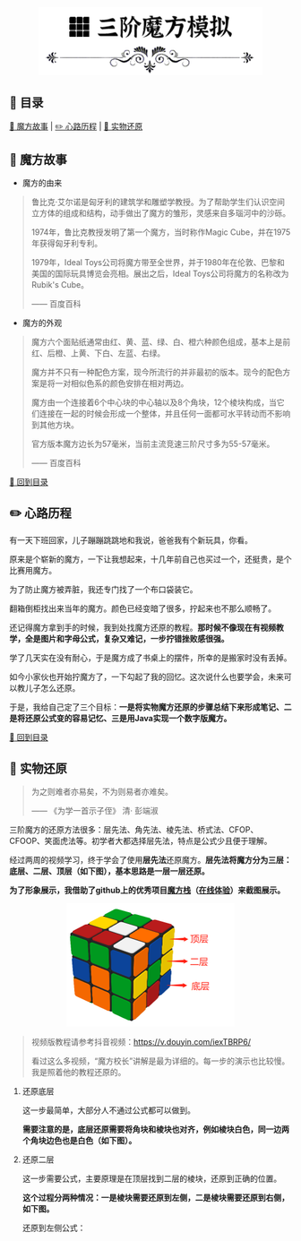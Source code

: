 <p align="center">
    <img width="400px" src="https://github.com/clos0710/Rubik-Cube/blob/master/img/Cube.png" />
</p>

## 📖 目录

[📰 魔方故事](https://github.com/clos0710/Rubik-Cube#%EF%B8%8F-%E9%AD%94%E6%96%B9%E6%95%85%E4%BA%8B) | [✏️ 心路历程](https://github.com/clos0710/Rubik-Cube#%EF%B8%8F-%E5%BF%83%E8%B7%AF%E5%8E%86%E7%A8%8B) | [🤨 实物还原](https://github.com/clos0710/Rubik-Cube#-%E5%AE%9E%E7%89%A9%E8%BF%98%E5%8E%9F)

## 📰 魔方故事

- 魔方的由来

> 鲁比克·艾尔诺是匈牙利的建筑学和雕塑学教授。为了帮助学生们认识空间立方体的组成和结构，动手做出了魔方的雏形，灵感来自多瑙河中的沙砾。
>
> 1974年，鲁比克教授发明了第一个魔方，当时称作Magic Cube，并在1975年获得匈牙利专利。
>
> 1979年，Ideal Toys公司将魔方带至全世界，并于1980年在伦敦、巴黎和美国的国际玩具博览会亮相。展出之后，Ideal Toys公司将魔方的名称改为Rubik's Cube。
>
> —— 百度百科

- 魔方的外观

> 魔方六个面贴纸通常由红、黄、蓝、绿、白、橙六种颜色组成，基本上是前红、后橙、上黄、下白、左蓝、右绿。
>
> 魔方并不只有一种配色方案，现今所流行的并非最初的版本。现今的配色方案是将一对相似色系的颜色安排在相对两边。
>
> 魔方由一个连接着6个中心块的中心轴以及8个角块，12个棱块构成，当它们连接在一起的时候会形成一个整体，并且任何一面都可水平转动而不影响到其他方块。
>
> 官方版本魔方边长为57毫米，当前主流竞速三阶尺寸多为55-57毫米。
>
> —— 百度百科

[🚀 回到目录](https://github.com/clos0710/Rubik-Cube#-%E7%9B%AE%E5%BD%95)

## ✏️ 心路历程

有一天下班回家，儿子蹦蹦跳跳地和我说，爸爸我有个新玩具，你看。

原来是个崭新的魔方，一下让我想起来，十几年前自己也买过一个，还挺贵，是个比赛用魔方。

为了防止魔方被弄脏，我还专门找了一个布口袋装它。

翻箱倒柜找出来当年的魔方。颜色已经变暗了很多，拧起来也不那么顺畅了。

还记得魔方拿到手的时候，我到处找魔方还原的教程。**那时候不像现在有视频教学，全是图片和字母公式，复杂又难记，一步拧错挫败感很强。**

学了几天实在没有耐心，于是魔方成了书桌上的摆件，所幸的是搬家时没有丢掉。

如今小家伙也开始拧魔方了，一下勾起了我的回忆。这次说什么也要学会，未来可以教儿子怎么还原。

于是，我给自己定了三个目标：**一是将实物魔方还原的步骤总结下来形成笔记、二是将还原公式变的容易记忆、三是用Java实现一个数字版魔方。**

[🚀 回到目录](https://github.com/clos0710/Rubik-Cube#-%E7%9B%AE%E5%BD%95)

## 🤨 实物还原

> 为之则难者亦易矣，不为则易者亦难矣。
>
> —— 《为学一首示子侄》 清· 彭端淑

三阶魔方的还原方法很多：层先法、角先法、棱先法、桥式法、CFOP、CFOOP、笑面虎法等。初学者大都选择层先法，特点是公式少且便于理解。

经过两周的视频学习，终于学会了使用**层先法**还原魔方。**层先法将魔方分为三层：底层、二层、顶层（如下图），基本思路是一层一层还原。**

**为了形象展示，我借助了github上的优秀项目[魔方栈](https://github.com/huazhechen/cuber)（[在线体验](https://huazhechen.gitee.io/cuber/)）来截图展示。**

<p align="center">
    <img width="300px" src="https://github.com/clos0710/Rubik-Cube/blob/master/img/CubeSolve1.png" />
</p>

> 视频版教程请参考抖音视频：https://v.douyin.com/iexTBRP6/
> 
> 看过这么多视频，“魔方校长”讲解是最为详细的。每一步的演示也比较慢。我是照着他的教程还原的。

1. 还原底层

    这一步最简单，大部分人不通过公式都可以做到。
  
    **需要注意的是，底层还原需要将角块和棱块也对齐，例如棱块白色，同一边两个角块边色也是白色（如下图）。**

2. 还原二层

    这一步需要公式，主要原理是在顶层找到二层的棱块，还原到正确的位置。

	**这个过程分两种情况：一是棱块需要还原到左侧，二是棱块需要还原到右侧，如下图。**
	
	
    还原到左侧公式：
